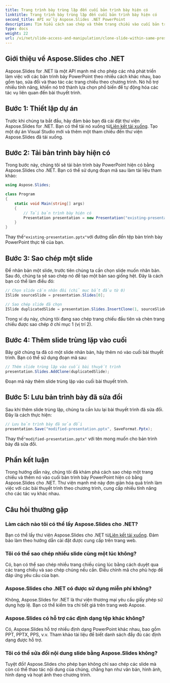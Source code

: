 ```yaml
---
title: Trang trình bày trùng lặp đến cuối bản trình bày hiện có
linktitle: Trang trình bày trùng lặp đến cuối bản trình bày hiện có
second_title: API xử lý Aspose.Slides .NET PowerPoint
description: Tìm hiểu cách sao chép và thêm trang chiếu vào cuối bản trình bày PowerPoint hiện có bằng Aspose.Slides cho .NET. Hướng dẫn từng bước này cung cấp các ví dụ về mã nguồn và bao gồm việc thiết lập, sao chép trang trình bày, sửa đổi, v.v.
type: docs
weight: 22
url: /vi/net/slide-access-and-manipulation/clone-slide-within-same-presentation-to-end/
---
```


## Giới thiệu về Aspose.Slides cho .NET

Aspose.Slides for .NET là một API mạnh mẽ cho phép các nhà phát triển làm việc với các bản trình bày PowerPoint theo nhiều cách khác nhau, bao gồm tạo, sửa đổi và thao tác các trang chiếu theo chương trình. Nó hỗ trợ nhiều tính năng, khiến nó trở thành lựa chọn phổ biến để tự động hóa các tác vụ liên quan đến bài thuyết trình.

## Bước 1: Thiết lập dự án

 Trước khi chúng ta bắt đầu, hãy đảm bảo bạn đã cài đặt thư viện Aspose.Slides for .NET. Bạn có thể tải nó xuống từ[Liên kết tải xuống](https://releases.aspose.com/slides/net/). Tạo một dự án Visual Studio mới và thêm một tham chiếu đến thư viện Aspose.Slides đã tải xuống.

## Bước 2: Tải bản trình bày hiện có

Trong bước này, chúng tôi sẽ tải bản trình bày PowerPoint hiện có bằng Aspose.Slides cho .NET. Bạn có thể sử dụng đoạn mã sau làm tài liệu tham khảo:

```csharp
using Aspose.Slides;

class Program
{
    static void Main(string[] args)
    {
        // Tải bản trình bày hiện có
        Presentation presentation = new Presentation("existing-presentation.pptx");
    }
}
```

 Thay thế`"existing-presentation.pptx"`với đường dẫn đến tệp bản trình bày PowerPoint thực tế của bạn.

## Bước 3: Sao chép một slide

Để nhân bản một slide, trước tiên chúng ta cần chọn slide muốn nhân bản. Sau đó, chúng ta sẽ sao chép nó để tạo một bản sao giống hệt. Đây là cách bạn có thể làm điều đó:

```csharp
// Chọn slide cần nhân đôi (chỉ mục bắt đầu từ 0)
ISlide sourceSlide = presentation.Slides[0];

// Sao chép slide đã chọn
ISlide duplicatedSlide = presentation.Slides.InsertClone(1, sourceSlide);
```

Trong ví dụ này, chúng tôi đang sao chép trang chiếu đầu tiên và chèn trang chiếu được sao chép ở chỉ mục 1 (vị trí 2).

## Bước 4: Thêm slide trùng lặp vào cuối

Bây giờ chúng ta đã có một slide nhân bản, hãy thêm nó vào cuối bài thuyết trình. Bạn có thể sử dụng đoạn mã sau:

```csharp
// Thêm slide trùng lặp vào cuối bài thuyết trình
presentation.Slides.AddClone(duplicatedSlide);
```

Đoạn mã này thêm slide trùng lặp vào cuối bài thuyết trình.

## Bước 5: Lưu bản trình bày đã sửa đổi

Sau khi thêm slide trùng lặp, chúng ta cần lưu lại bài thuyết trình đã sửa đổi. Đây là cách thực hiện:

```csharp
// Lưu bản trình bày đã sửa đổi
presentation.Save("modified-presentation.pptx", SaveFormat.Pptx);
```

 Thay thế`"modified-presentation.pptx"` với tên mong muốn cho bản trình bày đã sửa đổi.

## Phần kết luận

Trong hướng dẫn này, chúng tôi đã khám phá cách sao chép một trang chiếu và thêm nó vào cuối bản trình bày PowerPoint hiện có bằng Aspose.Slides cho .NET. Thư viện mạnh mẽ này đơn giản hóa quá trình làm việc với các bài thuyết trình theo chương trình, cung cấp nhiều tính năng cho các tác vụ khác nhau.

## Câu hỏi thường gặp

### Làm cách nào tôi có thể lấy Aspose.Slides cho .NET?

 Bạn có thể lấy thư viện Aspose.Slides cho .NET từ[Liên kết tải xuống](https://releases.aspose.com/slides/net/). Đảm bảo làm theo hướng dẫn cài đặt được cung cấp trên trang web.

### Tôi có thể sao chép nhiều slide cùng một lúc không?

Có, bạn có thể sao chép nhiều trang chiếu cùng lúc bằng cách duyệt qua các trang chiếu và sao chép chúng nếu cần. Điều chỉnh mã cho phù hợp để đáp ứng yêu cầu của bạn.

### Aspose.Slides cho .NET có được sử dụng miễn phí không?

Không, Aspose.Slides for .NET là thư viện thương mại yêu cầu giấy phép sử dụng hợp lệ. Bạn có thể kiểm tra chi tiết giá trên trang web Aspose.

### Aspose.Slides có hỗ trợ các định dạng tệp khác không?

Có, Aspose.Slides hỗ trợ nhiều định dạng PowerPoint khác nhau, bao gồm PPT, PPTX, PPS, v.v. Tham khảo tài liệu để biết danh sách đầy đủ các định dạng được hỗ trợ.

### Tôi có thể sửa đổi nội dung slide bằng Aspose.Slides không?

Tuyệt đối! Aspose.Slides cho phép bạn không chỉ sao chép các slide mà còn có thể thao tác nội dung của chúng, chẳng hạn như văn bản, hình ảnh, hình dạng và hoạt ảnh theo chương trình.